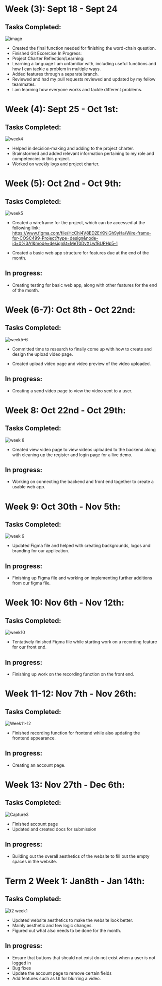 # Week (3): Sept 18 - Sept 24
## Tasks Completed:
![image](https://github.com/COSC-499-W2023/year-long-project-team-4/assets/69950566/51a85a65-0f5f-4cef-a4f7-347be4c7fca2)
- Created the final function needed for finishing the word-chain question.
- Finished Git Excercise
In Progress:
- Project Charter
Reflection/Learning:
- Learning a language I am unfamiliar with, including useful functions and how I can tackle a problem in multiple ways.
- Added features through a separate branch.
- Reviewed and had my pull requests reviewed and updated by my fellow teammates.
- I am learning how everyone works and tackle different problems.
# Week (4): Sept 25 - Oct 1st:
## Tasks Completed:
![week4](https://github.com/COSC-499-W2023/year-long-project-team-4/assets/69950566/7161eb4d-e6df-4580-8bbc-3da2cd2b8fc9)
- Helped in decision-making and adding to the project charter.
- Brainstormed and added relevant information pertaining to my role and competencies in this project.
- Worked on weekly logs and project charter. 
# Week (5): Oct 2nd - Oct 9th:
## Tasks Completed:
![week5](https://github.com/COSC-499-W2023/year-long-project-team-4/assets/69950566/46a503c5-2d9f-4582-a94d-ec1dc51b0680)

- Created a wireframe for the project, which can be accessed at the following link:
https://www.figma.com/file/HcChl4V8ED2ErKNlGh9yHa/Wire-frame-for-COSC499-Project?type=design&node-id=0%3A1&mode=design&t=MeT0DvXLwfBUPHp5-1

- Created a basic web app structure for features due at the end of the month.
## In progress:

- Creating testing for basic web app, along with other features for the end of the month.

# Week (6-7): Oct 8th - Oct 22nd:
## Tasks Completed:
![week5-6](https://github.com/COSC-499-W2023/year-long-project-team-4/assets/69950566/0f8e9247-b6d1-40bf-911f-f9bba5e893e7)

- Committed time to research to finally come up with how to create and design the upload video page. 

- Created upload video page and video preview of the video uploaded.
## In progress:

- Creating a send video page to view the video sent to a user.

# Week 8: Oct 22nd - Oct 29th:
## Tasks Completed:
![week 8](https://github.com/COSC-499-W2023/year-long-project-team-4/assets/69950566/475e7d10-f365-4d87-9eb1-a3184ec962af)

- Created view video page to view videos uploaded to the backend along with cleaning up the register and login page for a live demo.

## In progress:

- Working on connecting the backend and front end together to create a usable web app. 

# Week 9: Oct 30th - Nov 5th:
## Tasks Completed:

![week 9](https://github.com/COSC-499-W2023/year-long-project-team-4/assets/69950566/0b93d6c1-4736-4f37-832f-6aaa35d7c05b)
- Updated Figma file and helped with creating backgrounds, logos and branding for our application. 

## In progress:

- Finishing up Figma file and working on implementing further additions from our figma file. 

# Week 10: Nov 6th - Nov 12th:
## Tasks Completed:
![week10](https://github.com/COSC-499-W2023/year-long-project-team-4/assets/69950566/1ea8bb5f-c60c-4520-a758-e83c82ba31f3)
- Tentatively finished Figma file while starting work on a recording feature for our front end. 

## In progress:

- Finishing up work on the recording function on the front end. 


# Week 11-12: Nov 7th - Nov 26th:
## Tasks Completed:
![Week11-12](https://github.com/COSC-499-W2023/year-long-project-team-4/assets/69950566/badf8958-2c08-4564-869c-89450a07052c)
- Finished recording function for frontend while also updating the frontend appearance.

## In progress:

- Creating an account page.

# Week 13: Nov 27th - Dec 6th:
## Tasks Completed:
![Capture3](https://github.com/COSC-499-W2023/year-long-project-team-4/assets/69950566/5aff4cb8-2ae9-44cd-8360-494c0703ae11)
- Finished account page
- Updated and created docs for submission

## In progress:

- Building out the overall aesthetics of the website to fill out the empty spaces in the website.

# Term 2 Week 1: Jan8th - Jan 14th:
## Tasks Completed:
![t2 week1](https://github.com/COSC-499-W2023/year-long-project-team-4/assets/69950566/ff7aeaac-3c22-4d05-9c9d-b80da86162a0)

- Updated website aesthetics to make the website look better.
- Mainly aesthetic and few logic changes.
- Figured out what also needs to be done for the month.

## In progress:
- Ensure that buttons that should not exist do not exist when a user is not logged in
- Bug fixes
- Update the account page to remove certain fields
- Add features such as UI for blurring a video.
  

  
